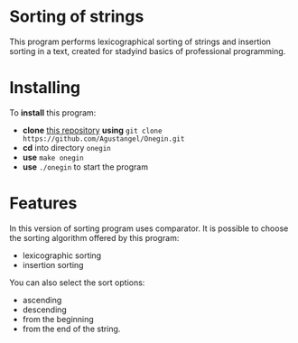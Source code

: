 # Sorting of strings
This program performs lexicographical sorting of strings and insertion sorting in a text, created for stadyind basics of professional programming.

# Installing
To **install** this program:
- **clone** [this repository](https://github.com/Agustangel/Onegin) **using** `git clone https://github.com/Agustangel/Onegin.git`
- **cd** into directory `onegin`
- **use** `make onegin`
- **use** `./onegin` to start the program

# Features
In this version of sorting program uses comparator.
It is possible to choose the sorting algorithm offered by this program:
- lexicographic sorting
- insertion sorting
 
You can also select the sort options:
- ascending
- descending
- from the beginning
- from the end of the string.

